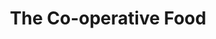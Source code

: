 ---
title: "The Co-operative Food"
url: /eastbourne/the-co-operative-food-coppice-avenue/
shop: convenience
---